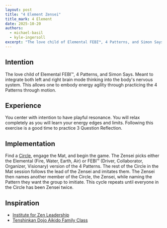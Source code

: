 ```yaml
---
layout: post
title: "4 Element Zensei"
title_mark: 4 Element
date: 2025-10-20
authors:
  - michael-basil
  - kyle-ingersoll
excerpt: "The love child of Elemental FEBI™, 4 Patterns, and Simon Says."
---
```


## Intention

The love child of Elemental FEBI™, 4 Patterns, and Simon Says. Meant to integrate both left and right brain mode thinking into the body's nervous system. This allows one to embody energy agility through practicing the 4 Patterns through motion.

## Experience

You center with intention to have playful resonance. You will relax completely as you will learn your energy edges and limits. Following this exercise is a good time to practice 3 Question Reflection.

## Implementation

Find a [Circle](../circle), engage the Mat, and begin the game. The Zensei picks either the Elemental (Fire, Water, Earth, Air) or FEBI™ (Driver, Collaborator, Organizer, Visionary) version of the 4 Patterns. The rest of the Circle in the Mat session follows the lead of the Zensei and imitates them. The Zensei then names another member of the Circle, the Zensei, while naming the Pattern they want the group to imitiate. This cycle repeats until everyone in the Circle has been Zensei twice.

## Inspiration

- [Institute for Zen Leadership](https://zenleader.global)
- [Tenshinkan Dojo Aikido Family Class](https://japaneseculturecenter.com/classes/aikido/)
